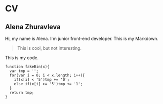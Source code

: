 # **CV**

## Alena Zhuravleva

Hi, my name is Alena. I`m junior front-end developer.
This is my Markdown.

>This is cool, but not interesting.

This is my code.

```
function fakeBin(x){
  var tmp = '';
  for(var i = 0; i < x.length; i++){
    if(x[i] < '5')tmp += '0';
    else if(x[i] >= '5')tmp += '1';
  }
  return tmp;
}
```